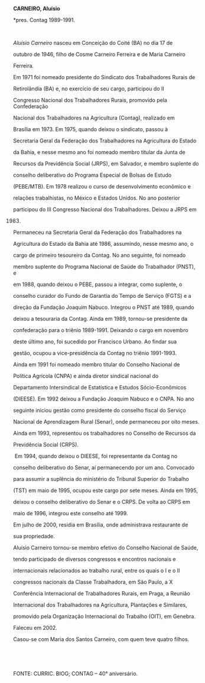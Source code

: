 **CARNEIRO, Aluísio**



\*pres. Contag 1989-1991.



 



*Aluísio Carneiro* nasceu em Conceição do Coité (BA) no dia 17 de

outubro de 1946, filho de Cosme Carneiro Ferreira e de Maria Carneiro

Ferreira.



Em 1971 foi nomeado presidente do Sindicato dos Trabalhadores Rurais de

Retirolândia (BA) e, no exercício de seu cargo, participou do II

Congresso Nacional dos Trabalhadores Rurais, promovido pela Confederação

Nacional dos Trabalhadores na Agricultura (Contag), realizado em

Brasília em 1973. Em 1975, quando deixou o sindicato, passou à

Secretaria Geral da Federação dos Trabalhadores na Agricultura do Estado

da Bahia, e nesse mesmo ano foi nomeado membro titular da Junta de

Recursos da Previdência Social (JRPS), em Salvador, e membro suplente do

conselho deliberativo do Programa Especial de Bolsas de Estudo

(PEBE/MTB). Em 1978 realizou o curso de desenvolvimento econômico e

relações trabalhistas, no México e Estados Unidos. No ano posterior

participou do III Congresso Nacional dos Trabalhadores. Deixou a JRPS em

1983.



Permaneceu na Secretaria Geral da Federação dos Trabalhadores na

Agricultura do Estado da Bahia até 1986, assumindo, nesse mesmo ano, o

cargo de primeiro tesoureiro da Contag. No ano seguinte, foi nomeado

membro suplente do Programa Nacional de Saúde do Trabalhador (PNST), e

em 1988, quando deixou o PEBE, passou a integrar, como suplente, o

conselho curador do Fundo de Garantia do Tempo de Serviço (FGTS) e a

direção da Fundação Joaquim Nabuco. Integrou o PNST até 1989, quando

deixou a tesouraria da Contag. Ainda em 1989, tornou-se presidente da

confederação para o triênio 1989-1991. Deixando o cargo em novembro

deste último ano, foi sucedido por Francisco Urbano. Ao findar sua

gestão, ocupou a vice-presidência da Contag no triênio 1991-1993.



Ainda em 1991 foi nomeado membro titular do Conselho Nacional de

Política Agrícola (CNPA) e ainda diretor sindical nacional do

Departamento Intersindical de Estatística e Estudos Sócio-Econômicos

(DIEESE). Em 1992 deixou a Fundação Joaquim Nabuco e o CNPA. No ano

seguinte iniciou gestão como presidente do conselho fiscal do Serviço

Nacional de Aprendizagem Rural (Senar), onde permaneceu por oito meses.

Ainda em 1993, representou os trabalhadores no Conselho de Recursos da

Previdência Social (CRPS).



 Em 1994, quando deixou o DIEESE, foi representante da Contag no

conselho deliberativo do Senar, aí permanecendo por um ano. Convocado

para assumir a suplência do ministério do Tribunal Superior do Trabalho

(TST) em maio de 1995, ocupou este cargo por sete meses. Ainda em 1995,

deixou o conselho deliberativo do Senar e o CRPS. De volta ao CRPS em

maio de 1996, integrou este conselho até 1999.



Em julho de 2000, residia em Brasília, onde administrava restaurante de

sua propriedade.



Aluísio Carneiro tornou-se membro efetivo do Conselho Nacional de Saúde,

tendo participado de diversos congressos e encontros nacionais e

internacionais relacionados ao trabalho rural, entre os quais o I e o II

congressos nacionais da Classe Trabalhadora, em São Paulo, a X

Conferência Internacional de Trabalhadores Rurais, em Praga, a Reunião

Internacional dos Trabalhadores na Agricultura, Plantações e Similares,

promovido pela Organização Internacional do Trabalho (OIT), em Genebra.



Faleceu em 2002.



Casou-se com Maria dos Santos Carneiro, com quem teve quatro filhos.



 



 



FONTE: CURRIC. BIOG; CONTAG – 40° aniversário.



 



 

